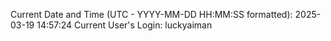 Current Date and Time (UTC - YYYY-MM-DD HH:MM:SS formatted): 2025-03-19 14:57:24
Current User's Login: luckyaiman
